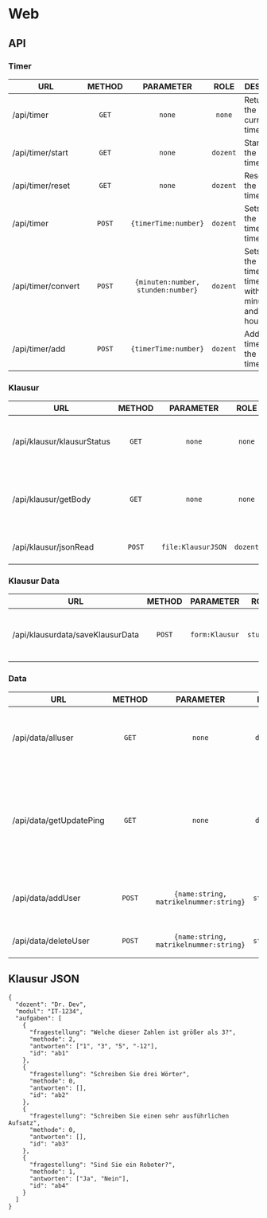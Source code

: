 # Web

## API

### Timer
| URL                | METHOD |             PARAMETER              |   ROLE   | DESCR.                                     |                                    RETURN                                     |
|--------------------|:------:|:----------------------------------:|:--------:|--------------------------------------------|:-----------------------------------------------------------------------------:|
| /api/timer         | `GET`  |               `none`               |  `none`  | Returns the current timer                  | ```{timerRemain:Date, timeOffset:number, finished:boolean, status:boolean}``` |
| /api/timer/start   | `GET`  |               `none`               | `dozent` | Starts the timer                           |                                    `none`                                     |
| /api/timer/reset   | `GET`  |               `none`               | `dozent` | Resets the timer                           |                                    `none`                                     |
| /api/timer         | `POST` |        `{timerTime:number}`        | `dozent` | Sets the timer time                        |                                    `none`                                     |
| /api/timer/convert | `POST` | `{minuten:number, stunden:number}` | `dozent` | Sets the timer time with minutes and hours |                                    `none`                                     |
| /api/timer/add     | `POST` |        `{timerTime:number}`        | `dozent` | Adds time to the timer                     |                                    `none`                                     |

### Klausur
| URL                        | METHOD |     PARAMETER      |   ROLE   | DESCR.                                |          RETURN           |
|----------------------------|:------:|:------------------:|:--------:|---------------------------------------|:-------------------------:|
| /api/klausur/klausurStatus | `GET`  |       `none`       |  `none`  | Returns if the klausur is started     | `{klausurStatus:boolean}` |
| /api/klausur/getBody       | `GET`  |       `none`       |  `none`  | Returns the body for the Klausur html |      `<html></html>`      |
| /api/klausur/jsonRead      | `POST` | `file:KlausurJSON` | `dozent` | Uploads the Klausur                   |          `none`           |

### Klausur Data
| URL                              | METHOD |   PARAMETER    |   ROLE    | DESCR.                       | RETURN |
|----------------------------------|:------:|:--------------:|:---------:|------------------------------|:------:|
| /api/klausurdata/saveKlausurData | `POST` | `form:Klausur` | `student` | Sends the filled out Klausur | `none` |

### Data
| URL                     | METHOD |               PARAMETER                |   ROLE    | DESCR.                                                                 |                    RETURN                     |
|-------------------------|:------:|:--------------------------------------:|:---------:|------------------------------------------------------------------------|:---------------------------------------------:|
| /api/data/alluser       | `GET`  |                 `none`                 | `dozent`  | Returns all user (should be only for this klausur)                     |               `[{userSchema}]`                |
| /api/data/getUpdatePing | `GET`  |                 `none`                 | `dozent`  | Returns ping that users have changed (should be only for this klausur) |            `{updatePing:boolean}`             |
| /api/data/addUser       | `POST` | `{name:string, matrikelnummer:string}` | `student` | Adds a new student to klausur                                          | `{'Registrierung erfolgreich abgeschlossen'}` |
| /api/data/deleteUser    | `POST` | `{name:string, matrikelnummer:string}` | `student` | Deletes a student                                                      |        `{'User existiert nicht mehr'}`        |

## Klausur JSON
```
{
  "dozent": "Dr. Dev",
  "modul": "IT-1234",
  "aufgaben": [
    {
      "fragestellung": "Welche dieser Zahlen ist größer als 3?",
      "methode": 2,
      "antworten": ["1", "3", "5", "-12"],
      "id": "ab1"
    },
    {
      "fragestellung": "Schreiben Sie drei Wörter",
      "methode": 0,
      "antworten": [],
      "id": "ab2"
    },
    {
      "fragestellung": "Schreiben Sie einen sehr ausführlichen Aufsatz",
      "methode": 0,
      "antworten": [],
      "id": "ab3"
    },
    {
      "fragestellung": "Sind Sie ein Roboter?",
      "methode": 1,
      "antworten": ["Ja", "Nein"],
      "id": "ab4"
    }
  ]
}
```
